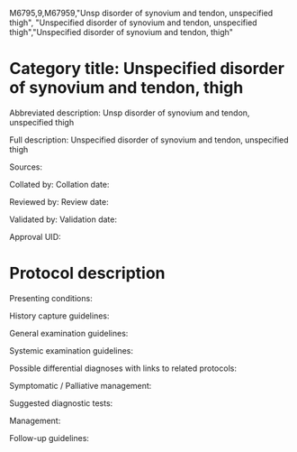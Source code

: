 M6795,9,M67959,"Unsp disorder of synovium and tendon, unspecified thigh", "Unspecified disorder of synovium and tendon, unspecified thigh","Unspecified disorder of synovium and tendon, thigh"
# Category title: Unspecified disorder of synovium and tendon, thigh

Abbreviated description: Unsp disorder of synovium and tendon, unspecified thigh

Full description: Unspecified disorder of synovium and tendon, unspecified thigh

Sources:

Collated by:
Collation date:

Reviewed by:
Review date:

Validated by:
Validation date:

Approval UID:

# Protocol description

Presenting conditions:

History capture guidelines:

General examination guidelines:

Systemic examination guidelines:

Possible differential diagnoses with links to related protocols:

Symptomatic / Palliative management:

Suggested diagnostic tests:

Management:

Follow-up guidelines:
